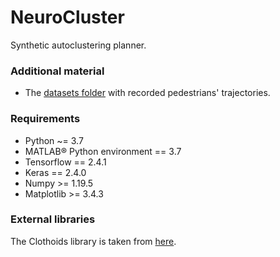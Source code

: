 # NeuroCluster
Synthetic autoclustering planner.

### Additional material
- The [datasets folder](https://drive.google.com/drive/folders/1yMRidMj1xIcS-3JLBKaCE-yl1Wg21cEJ?usp=sharing) with recorded pedestrians' trajectories.

### Requirements
- Python ~= 3.7
- MATLAB® Python environment == 3.7
- Tensorflow == 2.4.1
- Keras == 2.4.0
- Numpy >= 1.19.5
- Matplotlib >= 3.4.3

### External libraries
The Clothoids library is taken from [here](https://github.com/ebertolazzi/Clothoids).
